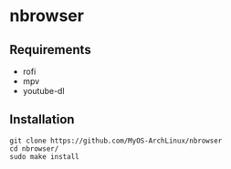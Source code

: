 # nbrowser
## Requirements
- rofi
- mpv
- youtube-dl

## Installation
```
git clone https://github.com/MyOS-ArchLinux/nbrowser
cd nbrowser/
sudo make install
```

